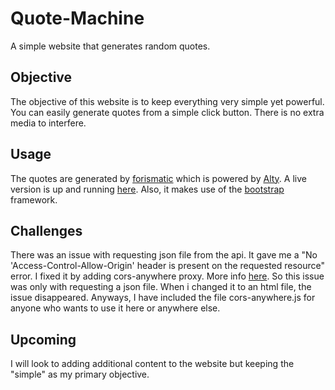 # Quote-Machine
A simple website that generates random quotes.

## Objective
The objective of this website is to keep everything very simple yet powerful. You can easily generate quotes from a simple click button. There is no extra media to interfere.

## Usage
The quotes are generated by [forismatic](https://forismatic.com/en/api/) which is powered by [Alty](https://alty.co/). A live version is up and running [here](http://quote-machine.000webhostapp.com/). Also, it makes use of the [bootstrap](http://getbootstrap.com/) framework.

## Challenges
There was an issue with requesting json file from the api. It gave me a "No 'Access-Control-Allow-Origin' header is present on the requested resource" error. I fixed it by adding cors-anywhere proxy. More info [here](https://github.com/Rob--W/cors-anywhere). So this issue was only with requesting a json file. When i changed it to an html file, the issue disappeared. Anyways, I have included the file cors-anywhere.js for anyone who wants to use it here or anywhere else.

## Upcoming
I will look to adding additional content to the website but keeping the "simple" as my primary objective. 
